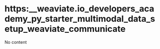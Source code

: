 # https:__weaviate.io_developers_academy_py_starter_multimodal_data_setup_weaviate_communicate
No content